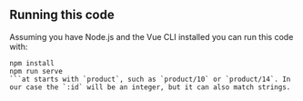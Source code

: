 ## Running this code

Assuming you have Node.js and the Vue CLI installed you can run this code
with:

```
npm install
npm run serve
```at starts with `product`, such as `product/10` or `product/14`. In our case the `:id` will be an integer, but it can also match strings.
